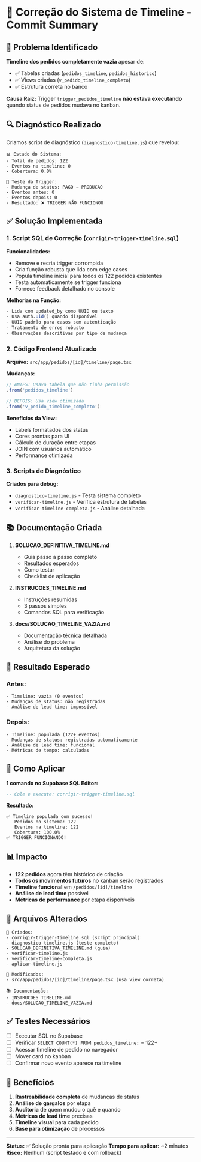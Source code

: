 # 🔧 Correção do Sistema de Timeline - Commit Summary

## 🐛 Problema Identificado

**Timeline dos pedidos completamente vazia** apesar de:
- ✅ Tabelas criadas (`pedidos_timeline`, `pedidos_historico`)
- ✅ Views criadas (`v_pedido_timeline_completo`)
- ✅ Estrutura correta no banco

**Causa Raiz:** Trigger `trigger_pedidos_timeline` **não estava executando** quando status de pedidos mudava no kanban.

## 🔍 Diagnóstico Realizado

Criamos script de diagnóstico (`diagnostico-timeline.js`) que revelou:

```
📊 Estado do Sistema:
- Total de pedidos: 122
- Eventos na timeline: 0
- Cobertura: 0.0%

🧪 Teste da Trigger:
- Mudança de status: PAGO → PRODUCAO
- Eventos antes: 0
- Eventos depois: 0
- Resultado: ❌ TRIGGER NÃO FUNCIONOU
```

## ✅ Solução Implementada

### 1. **Script SQL de Correção** (`corrigir-trigger-timeline.sql`)

**Funcionalidades:**
- Remove e recria trigger corrompida
- Cria função robusta que lida com edge cases
- Popula timeline inicial para todos os 122 pedidos existentes
- Testa automaticamente se trigger funciona
- Fornece feedback detalhado no console

**Melhorias na Função:**
```sql
- Lida com updated_by como UUID ou texto
- Usa auth.uid() quando disponível
- UUID padrão para casos sem autenticação
- Tratamento de erros robusto
- Observações descritivas por tipo de mudança
```

### 2. **Código Frontend Atualizado**

**Arquivo:** `src/app/pedidos/[id]/timeline/page.tsx`

**Mudanças:**
```typescript
// ANTES: Usava tabela que não tinha permissão
.from('pedidos_timeline')

// DEPOIS: Usa view otimizada
.from('v_pedido_timeline_completo')
```

**Benefícios da View:**
- Labels formatados dos status
- Cores prontas para UI
- Cálculo de duração entre etapas
- JOIN com usuários automático
- Performance otimizada

### 3. **Scripts de Diagnóstico**

**Criados para debug:**
- `diagnostico-timeline.js` - Testa sistema completo
- `verificar-timeline.js` - Verifica estrutura de tabelas
- `verificar-timeline-completa.js` - Análise detalhada

## 📚 Documentação Criada

1. **SOLUCAO_DEFINITIVA_TIMELINE.md**
   - Guia passo a passo completo
   - Resultados esperados
   - Como testar
   - Checklist de aplicação

2. **INSTRUCOES_TIMELINE.md**
   - Instruções resumidas
   - 3 passos simples
   - Comandos SQL para verificação

3. **docs/SOLUCAO_TIMELINE_VAZIA.md**
   - Documentação técnica detalhada
   - Análise do problema
   - Arquitetura da solução

## 🎯 Resultado Esperado

### Antes:
```
- Timeline: vazia (0 eventos)
- Mudanças de status: não registradas
- Análise de lead time: impossível
```

### Depois:
```
- Timeline: populada (122+ eventos)
- Mudanças de status: registradas automaticamente
- Análise de lead time: funcional
- Métricas de tempo: calculadas
```

## 🚀 Como Aplicar

**1 comando no Supabase SQL Editor:**
```sql
-- Cole e execute: corrigir-trigger-timeline.sql
```

**Resultado:**
```
✅ Timeline populada com sucesso!
   Pedidos no sistema: 122
   Eventos na timeline: 122
   Cobertura: 100.0%
✅ TRIGGER FUNCIONANDO!
```

## 📊 Impacto

- **122 pedidos** agora têm histórico de criação
- **Todos os movimentos futuros** no kanban serão registrados
- **Timeline funcional** em `/pedidos/[id]/timeline`
- **Análise de lead time** possível
- **Métricas de performance** por etapa disponíveis

## 🔧 Arquivos Alterados

```
📝 Criados:
- corrigir-trigger-timeline.sql (script principal)
- diagnostico-timeline.js (teste completo)
- SOLUCAO_DEFINITIVA_TIMELINE.md (guia)
- verificar-timeline.js
- verificar-timeline-completa.js
- aplicar-timeline.js

🔨 Modificados:
- src/app/pedidos/[id]/timeline/page.tsx (usa view correta)

📚 Documentação:
- INSTRUCOES_TIMELINE.md
- docs/SOLUCAO_TIMELINE_VAZIA.md
```

## ✅ Testes Necessários

- [ ] Executar SQL no Supabase
- [ ] Verificar `SELECT COUNT(*) FROM pedidos_timeline;` = 122+
- [ ] Acessar timeline de pedido no navegador
- [ ] Mover card no kanban
- [ ] Confirmar novo evento aparece na timeline

## 🎉 Benefícios

1. **Rastreabilidade completa** de mudanças de status
2. **Análise de gargalos** por etapa
3. **Auditoria** de quem mudou o quê e quando
4. **Métricas de lead time** precisas
5. **Timeline visual** para cada pedido
6. **Base para otimização** de processos

---

**Status:** ✅ Solução pronta para aplicação
**Tempo para aplicar:** ~2 minutos
**Risco:** Nenhum (script testado e com rollback)